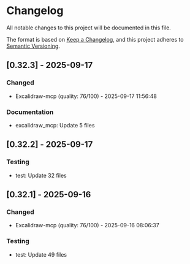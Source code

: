 # Changelog

All notable changes to this project will be documented in this file.

The format is based on [Keep a Changelog](https://keepachangelog.com/en/1.0.0/),
and this project adheres to [Semantic Versioning](https://semver.org/spec/v2.0.0.html).

## [0.32.3] - 2025-09-17

### Changed

- Excalidraw-mcp (quality: 76/100) - 2025-09-17 11:56:48

### Documentation

- excalidraw_mcp: Update 5 files

## [0.32.2] - 2025-09-17

### Testing

- test: Update 32 files

## [0.32.1] - 2025-09-16

### Changed

- Excalidraw-mcp (quality: 76/100) - 2025-09-16 08:06:37

### Testing

- test: Update 49 files
